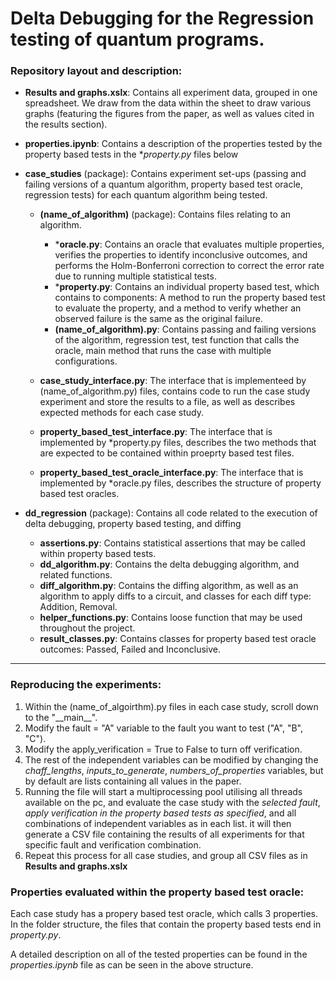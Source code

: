 # Delta Debugging for the Regression testing of quantum programs.

### Repository layout and description:
- **Results and graphs.xslx**: Contains all experiment data, grouped in one spreadsheet. We draw from the data within the sheet to draw various graphs (featuring the figures from the paper, as well as values cited in the results section).

- **properties.ipynb**: Contains a description of the properties tested by the property based tests in the **property.py* files below 

- **case_studies** (package): Contains experiment set-ups (passing and failing versions of a quantum algorithm, property based test oracle, regression tests) for each quantum algorithm being tested.
    - **(name_of_algorithm)** (package): Contains files relating to an algorithm.
        - ***oracle.py**: Contains an oracle that evaluates multiple properties, verifies the properties to identify inconclusive outcomes, and performs the Holm-Bonferroni correction to correct the error rate due to running multiple statistical tests.
        - ***property.py**: Contains an individual property based test, which contains to components: A method to run the property based test to evaluate the property, and a method to verify whether an observed failure is the same as the original failure.
        - **(name_of_algorithm).py**: Contains passing and failing versions of the algorithm, regression test, test function that calls the oracle, main method that runs the case with multiple configurations.
        
    - **case_study_interface.py**: The interface that is implementeed by (name_of_algorithm.py) files, contains code to run the case study experiment and store the results to a file, as well as describes expected methods for each case study.
    - **property_based_test_interface.py**: The interface that is implemented by *property.py files, describes the two methods that are expected to be contained within proeprty based test files.
    - **property_based_test_oracle_interface.py**: The interface that is implemented by *oracle.py files, describes the structure of property based test oracles.
    
- **dd_regression** (package): Contains all code related to the execution of delta debugging, property based testing, and diffing
    - **assertions.py**: Contains statistical assertions that may be called within property based tests.
    - **dd_algorithm.py**: Contains the delta debugging algorithm, and related functions.
    - **diff_algorithm.py**: Contains the diffing algorithm, as well as an algorithm to apply diffs to a circuit, and classes for each diff type: Addition, Removal.
    - **helper_functions.py**: Contains loose function that may be used throughout the project.
    - **result_classes.py**: Contains classes for property based test oracle outcomes: Passed, Failed and Inconclusive. 
    
------
    
 ### Reproducing the experiments:
 
 1) Within the (name_of_algoirthm).py files in each case study, scroll down to the "\_\_main__".
 2) Modify the fault = "A" variable to the fault you want to test ("A", "B", "C").
 3) Modify the apply_verification = True to False to turn off verification. 
 4) The rest of the independent variables can be modified by changing the *chaff_lengths*, *inputs_to_generate*, *numbers_of_properties* variables, but by default are lists containing all values in the paper.
 5) Running the file will start a multiprocessing pool utilising all threads available on the pc, and evaluate the case study with the *selected fault*, *apply verification in the property based tests as specified*, and all combinations of independent variables as in each list. it will then generate a CSV file containing the results of all experiments for that specific fault and verification combination.
 6) Repeat this process for all case studies, and group all CSV files as in **Results and graphs.xslx**
 
 ### Properties evaluated within the property based test oracle:
 
 Each case study has a propery based test oracle, which calls 3 properties. In the folder structure, the files that contain the property based tests end in *property.py*.
 
 A detailed description on all of the tested properties can be found in the *properties.ipynb* file as can be seen in the above structure. 